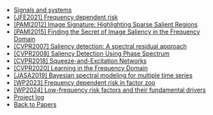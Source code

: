 - [Signals and systems](/papers/finance_saliency/signal_system/README.md)
- [[JFE2021] Frequency dependent risk](/papers/finance_saliency/fre_risk.md)
- [[PAMI2012] Image Signature: Highlighting Sparse Salient Regions](/papers/finance_saliency/pami2012_signiture.md)
- [[PAMI2015] Finding the Secret of Image Saliency in the Frequency Domain](/papers/finance_saliency/pami2015_phase.md)
- [[CVPR2007] Saliency detection: A spectral residual approach](/papers/finance_saliency/amp_saliency.md)
- [[CVPR2008] Saliency Detection Using Phase Spectrum](finance_saliency/phase_saliency.md)
- [[CVPR2018] Squeeze-and-Excitation Networks](/papers/finance_saliency/se_net.md) 
- [[CVPR2020] Learning in the Frequency Domain](/papers/finance_saliency/learning_fre.md)
- [[JASA2019] Bayesian spectral modeling for multiple time series](/papers/finance_saliency/jasa2019_bayes.md)
- [[WP2023] Frequency dependent risk in factor zoo](/papers/finance_saliency/wp2023_fdr_factorzoo.md)
- [[WP2024] Low-frequency risk factors and their fundamental drivers](/papers/finance_saliency/wp2024_lowfreqfactor.md)
- [Project log](/papers/finance_saliency/Log_Book/README.md)
- [Back to Papers](/papers/README.md)